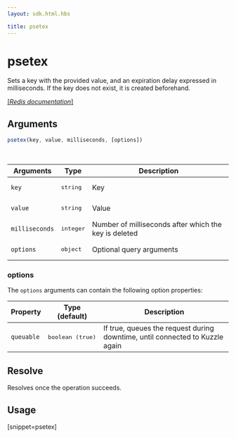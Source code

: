 ```yaml
---
layout: sdk.html.hbs

title: psetex
---
```


# psetex

Sets a key with the provided value, and an expiration delay expressed in milliseconds. If the key does not exist, it is created beforehand.

[[_Redis documentation_]](https://redis.io/commands/psetex)

## Arguments

```js
psetex(key, value, milliseconds, [options])
```

<br/>

| Arguments    | Type    | Description |
|--------------|---------|-------------|
| `key` | <pre>string</pre> | Key |
| `value` | <pre>string</pre> | Value |
| `milliseconds` | <pre>integer</pre> | Number of milliseconds after which the key is deleted |
| ``options`` | <pre>object</pre> | Optional query arguments |

### options

The `options` arguments can contain the following option properties:

| Property   | Type (default)   | Description                       |
| ---------- | ------- | --------------------------------- |
| `queuable` | <pre>boolean (true)</pre> | If true, queues the request during downtime, until connected to Kuzzle again |

## Resolve

Resolves once the operation succeeds.

## Usage

[snippet=psetex]
